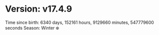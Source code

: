 # Version: v17.4.9
Time since birth: 6340 days, 152161 hours, 9129660 minutes, 547779600 seconds
Season: Winter ❄️
